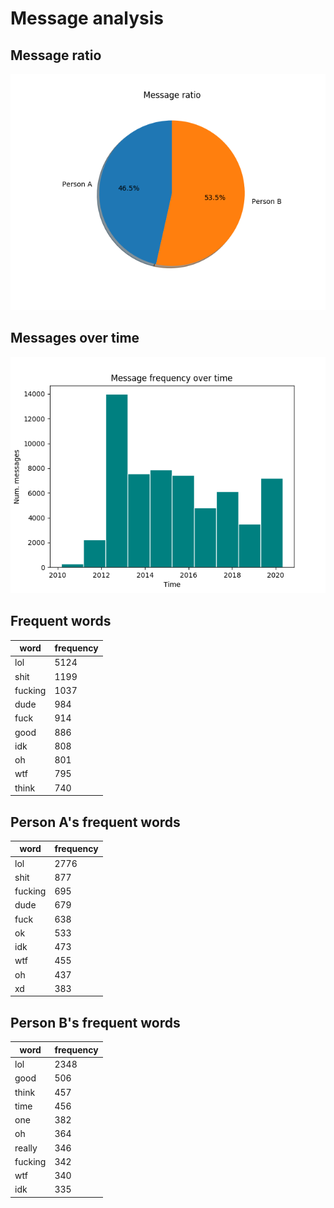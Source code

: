 
# Message analysis

## Message ratio
![](message_ratio.png)
## Messages over time
![](time_series.png)
## Frequent words
word | frequency
---- | ----
lol | 5124
shit | 1199
fucking | 1037
dude | 984
fuck | 914
good | 886
idk | 808
oh | 801
wtf | 795
think | 740

## Person A's frequent words
word | frequency
---- | ----
lol | 2776
shit | 877
fucking | 695
dude | 679
fuck | 638
ok | 533
idk | 473
wtf | 455
oh | 437
xd | 383

## Person B's frequent words
word | frequency
---- | ----
lol | 2348
good | 506
think | 457
time | 456
one | 382
oh | 364
really | 346
fucking | 342
wtf | 340
idk | 335
